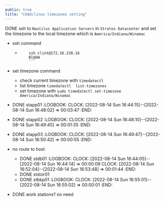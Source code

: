 ```yaml
---
public: true
title: "CKAD/linux timezones setting"
---
```



DONE ssh to `Nautilus Application Servers` in `Stratos Datacenter`  and set the timezone to the local timezone which is `America/Indiana/Winamac`

- ssh command
	- ```
		  ssh clint@172.16.238.16
		  Bl@kW
		  ```

- set timezone command
	- check current timezone with `timedatectl`
	- list timezone `timedatectl  list-timezones`
	- set timezone with `sudo timedatectl set-timezone America/Indiana/Winamac`

- DONE stapp01
	  :LOGBOOK:
	  CLOCK: [2022-08-14 Sun 16:44:15]--[2022-08-14 Sun 16:48:02] =>  00:03:47
	  :END:

- DONE stapp02
	  :LOGBOOK:
	  CLOCK: [2022-08-14 Sun 16:48:10]--[2022-08-14 Sun 16:49:45] =>  00:01:35
	  :END:

- DONE stapp03
	  :LOGBOOK:
	  CLOCK: [2022-08-14 Sun 16:49:47]--[2022-08-14 Sun 16:50:42] =>  00:00:55
	  :END:

- no route to host
	- DONE stdb01
		  :LOGBOOK:
		  CLOCK: [2022-08-14 Sun 16:44:05]--[2022-08-14 Sun 16:44:14] =>  00:00:09
		  CLOCK: [2022-08-14 Sun 16:52:04]--[2022-08-14 Sun 16:53:48] =>  00:01:44
		  :END:
	- DONE ststor01
	- DONE stbkp01
		  :LOGBOOK:
		  CLOCK: [2022-08-14 Sun 16:55:01]--[2022-08-14 Sun 16:55:02] =>  00:00:01
		  :END:

- DONE work stations? no need

